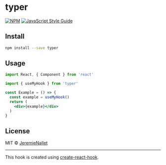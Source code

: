 # typer

> 

[![NPM](https://img.shields.io/npm/v/typer.svg)](https://www.npmjs.com/package/typer) [![JavaScript Style Guide](https://img.shields.io/badge/code_style-standard-brightgreen.svg)](https://standardjs.com)

## Install

```bash
npm install --save typer
```

## Usage

```jsx
import React, { Component } from 'react'

import { useMyHook } from 'typer'

const Example = () => {
  const example = useMyHook()
  return (
    <div>{example}</div>
  )
}
```

## License

MIT © [JeremieNallet](https://github.com/JeremieNallet)

---

This hook is created using [create-react-hook](https://github.com/hermanya/create-react-hook).
